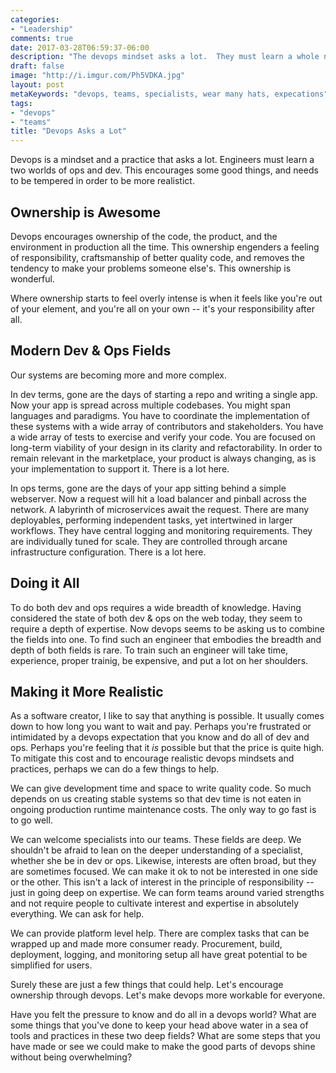 ```yaml
---
categories:
- "Leadership"
comments: true
date: 2017-03-28T06:59:37-06:00
description: "The devops mindset asks a lot.  They must learn a whole new world of ops, in addition to development."
draft: false
image: "http://i.imgur.com/Ph5VDKA.jpg"
layout: post
metaKeywords: "devops, teams, specialists, wear many hats, expecations"
tags:
- "devops"
- "teams"
title: "Devops Asks a Lot"
---
```


Devops is a mindset and a practice that asks a lot.  Engineers must learn a two worlds of ops and dev.  This encourages some good things, and needs to be tempered in order to be more realistict.

<!--more-->

## Ownership is Awesome

Devops encourages ownership of the code, the product, and the environment in production all the time.  This ownership engenders a feeling of responsibility, craftsmanship of better quality code, and removes the tendency to make your problems someone else's.  This ownership is wonderful.

Where ownership starts to feel overly intense is when it feels like you're out of your element, and you're all on your own -- it's your responsibility after all.

## Modern Dev & Ops Fields

Our systems are becoming more and more complex.

In dev terms, gone are the days of starting a repo and writing a single app. Now your app is spread across multiple codebases.  You might span languages and paradigms.  You have to coordinate the implementation of these systems with a wide array of contributors and stakeholders.  You have a wide array of tests to exercise and verify your code. You are focused on long-term viability of your design in its clarity and refactorability.  In order to remain relevant in the marketplace, your product is always changing, as is your implementation to support it.  There is a lot here.

In ops terms, gone are the days of your app sitting behind a simple webserver.  Now a request will hit a load balancer and pinball across the network. A labyrinth of microservices await the request.  There are many deployables, performing independent tasks, yet intertwined in larger workflows.  They have central logging and monitoring requirements.  They are individually tuned for scale.  They are controlled through arcane infrastructure configuration.  There is a lot here.

## Doing it All

To do both dev and ops requires a wide breadth of knowledge. Having considered the state of both dev & ops on the web today, they seem to require a depth of expertise.  Now devops seems to be asking us to combine the fields into one.  To find such an engineer that embodies the breadth and depth of both fields is rare.  To train such an engineer will take time, experience, proper trainig, be expensive, and put a lot on her shoulders.

## Making it More Realistic

As a software creator, I like to say that anything is possible.  It usually comes down to how long you want to wait and pay.  Perhaps you're frustrated or intimidated by a devops expectation that you know and do all of dev and ops. Perhaps you're feeling that it *is* possible but that the price is quite high. To mitigate this cost and to encourage realistic devops mindsets and practices, perhaps we can do a few things to help.

We can give development time and space to write quality code.  So much depends on us creating stable systems so that dev time is not eaten in ongoing production runtime maintenance costs.  The only way to go fast is to go well.

We can welcome specialists into our teams.  These fields are deep.  We shouldn't be afraid to lean on the deeper understanding of a specialist, whether she be in dev or ops.  Likewise, interests are often broad, but they are sometimes focused.  We can make it ok to not be interested in one side or the other. This isn't a lack of interest in the principle of responsibility -- just in going deep on expertise.  We can form teams around varied strengths and not require people to cultivate interest and expertise in absolutely everything.  We can ask for help.

We can provide platform level help.  There are complex tasks that can be wrapped up and made more consumer ready.  Procurement, build, deployment, logging, and monitoring setup all have great potential to be simplified for users.

Surely these are just a few things that could help.  Let's encourage ownership through devops.  Let's make devops more workable for everyone.

Have you felt the pressure to know and do all in a devops world?  What are some things that you've done to keep your head above water in a sea of tools and practices in these two deep fields?  What are some steps that you have made or see we could make to make the good parts of devops shine without being overwhelming?
